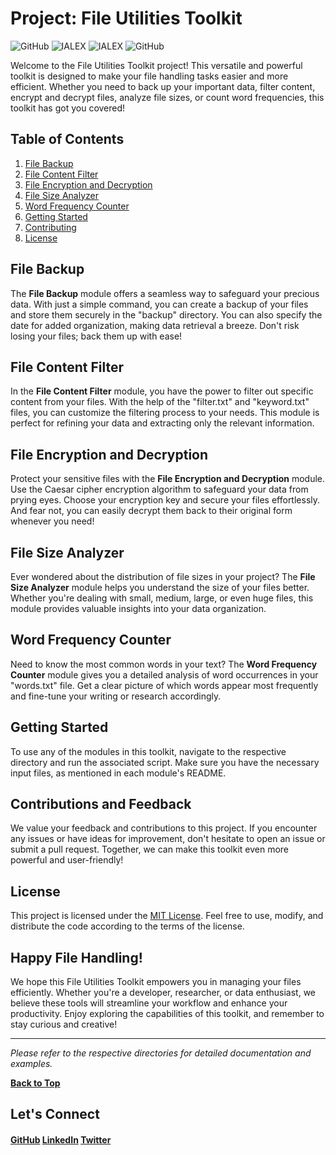 # Project: File Utilities Toolkit
![GitHub](https://img.shields.io/badge/GitHub--Project--File--Utilities--Toolkit-red) ![IALEX](https://img.shields.io/badge/IALEX-blue) ![IALEX](https://img.shields.io/badge/VSODE-Bash--HTML--PDF-lilac) ![GitHub](https://img.shields.io/badge/TOOLKIT-Utilities--Starter--Project-maroon)

Welcome to the File Utilities Toolkit project! This versatile and powerful toolkit is designed to make your file handling tasks easier and more efficient. Whether you need to back up your important data, filter content, encrypt and decrypt files, analyze file sizes, or count word frequencies, this toolkit has got you covered!

## Table of Contents

1. [File Backup](#file-backup)
2. [File Content Filter](#file-content-filter)
3. [File Encryption and Decryption](#file-encryption-and-decryption)
4. [File Size Analyzer](#file-size-analyzer)
5. [Word Frequency Counter](#word-frequency-counter)
6. [Getting Started](#getting-started)
7. [Contributing](#contributing)
8. [License](#license)


## File Backup<a name="file-backup"></a>
The **File Backup** module offers a seamless way to safeguard your precious data. With just a simple command, you can create a backup of your files and store them securely in the "backup" directory. You can also specify the date for added organization, making data retrieval a breeze. Don't risk losing your files; back them up with ease!

## File Content Filter<a name="file-content-filter"></a>
In the **File Content Filter** module, you have the power to filter out specific content from your files. With the help of the "filter.txt" and "keyword.txt" files, you can customize the filtering process to your needs. This module is perfect for refining your data and extracting only the relevant information.

## File Encryption and Decryption<a name="file-encryption-and-decryption"></a>
Protect your sensitive files with the **File Encryption and Decryption** module. Use the Caesar cipher encryption algorithm to safeguard your data from prying eyes. Choose your encryption key and secure your files effortlessly. And fear not, you can easily decrypt them back to their original form whenever you need!

## File Size Analyzer<a name="file-size-analyzer"></a>
Ever wondered about the distribution of file sizes in your project? The **File Size Analyzer** module helps you understand the size of your files better. Whether you're dealing with small, medium, large, or even huge files, this module provides valuable insights into your data organization.

## Word Frequency Counter<a name="word-frequency-counter"></a>
Need to know the most common words in your text? The **Word Frequency Counter** module gives you a detailed analysis of word occurrences in your "words.txt" file. Get a clear picture of which words appear most frequently and fine-tune your writing or research accordingly.

## Getting Started<a name="getting-started"></a>
To use any of the modules in this toolkit, navigate to the respective directory and run the associated script. Make sure you have the necessary input files, as mentioned in each module's README.

## Contributions and Feedback<a name="contributing"></a>

We value your feedback and contributions to this project. If you encounter any issues or have ideas for improvement, don't hesitate to open an issue or submit a pull request. Together, we can make this toolkit even more powerful and user-friendly!

## License<a name="license"></a>
This project is licensed under the [MIT License](LICENSE). Feel free to use, modify, and distribute the code according to the terms of the license.

## Happy File Handling!
We hope this File Utilities Toolkit empowers you in managing your files efficiently. Whether you're a developer, researcher, or data enthusiast, we believe these tools will streamline your workflow and enhance your productivity. Enjoy exploring the capabilities of this toolkit, and remember to stay curious and creative!

---
*Please refer to the respective directories for detailed documentation and examples.*

**[Back to Top](#table-of-contents)**

## Let's Connect
#### [GitHub](github.com/ialexeze)  [LinkedIn](linkedin.com/in/alexeze)  [Twitter](twitter.com/ialexeze)



